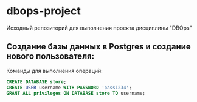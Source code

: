 # dbops-project
Исходный репозиторий для выполнения проекта дисциплины "DBOps"

## Создание базы данных в Postgres и создание нового пользователя:

Команды для выполнения операций:

```sql
CREATE DATABASE store;
CREATE USER username WITH PASSWORD 'pass1234';
GRANT ALL privileges ON DATABASE store TO username;
```
